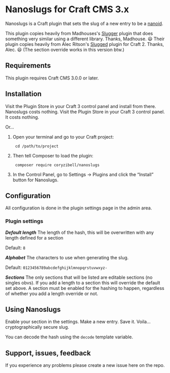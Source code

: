 # Nanoslugs for Craft CMS 3.x

Nanoslugs is a Craft plugin that sets the slug of a new entry to be a [nanoid](https://github.com/ai/nanoid).

This plugin copies heavily from Madhouses's [Slugger](https://github.com/madmadmad/nanoslugs) plugin that does something very similar using a different library. Thanks, Madhouse. :smiley:
Their plugin copies heavily from Alec Ritson's [Slugged](https://github.com/alecritson) plugin for Craft 2. Thanks, Alec. :smiley: (The section override works in this version btw.)

## Requirements

This plugin requires Craft CMS 3.0.0 or later.

## Installation

Visit the Plugin Store in your Craft 3 control panel and install from there. Nanoslugs costs nothing.
Visit the Plugin Store in your Craft 3 control panel. It costs nothing.

Or...

1. Open your terminal and go to your Craft project:

        cd /path/to/project

2. Then tell Composer to load the plugin:

        composer require coryzibell/nanoslugs

3. In the Control Panel, go to Settings → Plugins and click the “Install” button for Nanoslugs.


## Configuration
All configuration is done in the plugin settings page in the admin area.

### Plugin settings

***Default length***
The length of the hash, this will be overwritten with any length defined for a section

Default: `8`

***Alphabet***
The characters to use when generating the slug.

Default: `0123456789abcdefghijklmnopqrstuvwxyz-`

***Sections***
The only sections that will be listed are editable sections (no singles obvs). If you add a length to a section this will override the default set above. A section must be enabled for the hashing to happen, regardless of whether you add a length override or not.

## Using Nanoslugs
Enable your section in the settings. Make a new entry. Save it. Voila... cryptographically secure slug.

You can decode the hash using the `decode` template variable.


## Support, issues, feedback

If you experience any problems please create a new issue here on the repo.
